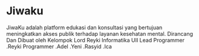 # Jiwaku
JiwaKu adalah platform edukasi dan konsultasi yang bertujuan meningkatkan akses publik terhadap layanan kesehatan mental.
Dirancang Dan Dibuat oleh Kelompok Lord Reyki Informatika UII
Lead Programmer 
.Reyki
Programmer
.Adel
.Yeni
.Rasyid
.Ica
